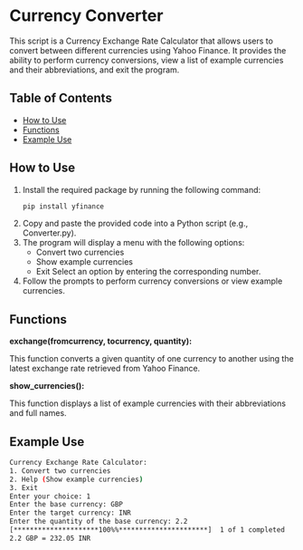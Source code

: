 # Currency Converter

This script is a Currency Exchange Rate Calculator that allows users to convert between different currencies using Yahoo Finance. It provides the ability to perform currency conversions, view a list of example currencies and their abbreviations, and exit the program.

## Table of Contents
- [How to Use](#how-to-use)
- [Functions](#functions)
- [Example Use](#example-use)

## How to Use

1. Install the required package by running the following command:
   ```bash
   pip install yfinance
   ```
2. Copy and paste the provided code into a Python script (e.g., Converter.py).
3. The program will display a menu with the following options:
    * Convert two currencies
    * Show example currencies
    * Exit
Select an option by entering the corresponding number.
4. Follow the prompts to perform currency conversions or view example currencies.

## Functions

**exchange(fromcurrency, tocurrency, quantity):**

This function converts a given quantity of one currency to another using the latest exchange rate retrieved from Yahoo Finance.

**show_currencies():**

This function displays a list of example currencies with their abbreviations and full names.

## Example Use
```bash
Currency Exchange Rate Calculator:
1. Convert two currencies
2. Help (Show example currencies)
3. Exit
Enter your choice: 1
Enter the base currency: GBP
Enter the target currency: INR
Enter the quantity of the base currency: 2.2
[*********************100%%**********************]  1 of 1 completed
2.2 GBP = 232.05 INR

```
